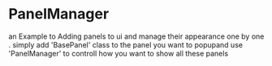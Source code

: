 # PanelManager
an Example to Adding panels to ui and manage their appearance one by one . simply add 'BasePanel' class to the panel you want to popupand use 'PanelManager' to controll how you want to show all these panels 

